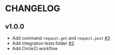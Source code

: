 # CHANGELOG

## v1.0.0

- Add command `request.get` and `request.post` [#3](https://github.com/astrocode-id/go-flaresolverr/pull/3)
- Add integration tests folder [#3](https://github.com/astrocode-id/go-flaresolverr/pull/3)
- Add CircleCI workflow